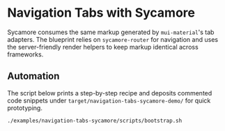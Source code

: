 # Navigation Tabs with Sycamore

Sycamore consumes the same markup generated by `mui-material`'s tab adapters.
The blueprint relies on `sycamore-router` for navigation and uses the
server-friendly render helpers to keep markup identical across frameworks.

## Automation

The script below prints a step-by-step recipe and deposits commented code
snippets under `target/navigation-tabs-sycamore-demo/` for quick prototyping.

```bash
./examples/navigation-tabs-sycamore/scripts/bootstrap.sh
```
